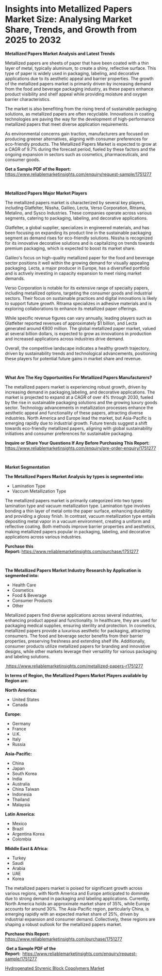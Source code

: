 <p><h1>Insights into Metallized Papers Market Size: Analysing Market Share, Trends, and Growth from 2025 to 2032</h1></p><p><strong>Metallized Papers Market Analysis and Latest Trends</strong></p>
<p><p>Metallized papers are sheets of paper that have been coated with a thin layer of metal, typically aluminum, to create a shiny, reflective surface. This type of paper is widely used in packaging, labeling, and decorative applications due to its aesthetic appeal and barrier properties. The growth of the metallized papers market is primarily driven by increasing demand from the food and beverage packaging industry, as these papers enhance product visibility and shelf appeal while providing moisture and oxygen barrier characteristics.</p><p>The market is also benefiting from the rising trend of sustainable packaging solutions, as metallized papers are often recyclable. Innovations in coating technologies are paving the way for the development of high-performance metallized papers that meet diverse application requirements. </p><p>As environmental concerns gain traction, manufacturers are focused on producing greener alternatives, aligning with consumer preferences for eco-friendly products. The Metallized Papers Market is expected to grow at a CAGR of 9.7% during the forecast period, fueled by these factors and the ongoing expansion in sectors such as cosmetics, pharmaceuticals, and consumer goods.</p></p>
<p><strong>Get a Sample PDF of the Report:&nbsp;</strong> <a href="https://www.reliablemarketinsights.com/enquiry/request-sample/1751277?utm_campaign=3038&utm_medium=2&utm_source=Github&utm_content=ia&utm_term=01042025&utm_id=metallized-papers">https://www.reliablemarketinsights.com/enquiry/request-sample/1751277</a></p>
<p>&nbsp;</p>
<p><strong>Metallized Papers Major Market Players</strong></p>
<p><p>The metallized papers market is characterized by several key players, including Glatfelter, Nissha, Galileo, Lecta, Verso Corporation, Ritrama, Metalino, and Sysco Industries. These companies operate across various segments, catering to packaging, labeling, and decorative applications. </p><p>Glatfelter, a global supplier, specializes in engineered materials, and has been focusing on expanding its product line in the sustainable packaging segment as demand rises for eco-friendly solutions. Nissha is recognized for its innovative decorative solutions and is capitalizing on trends towards premium packaging, which is expected to boost its market share.</p><p>Galileo's focus on high-quality metallized paper for the food and beverage sector positions it well within the growing demand for visually appealing packaging. Lecta, a major producer in Europe, has a diversified portfolio and is actively investing in capacity expansion to meet rising market demands.</p><p>Verso Corporation is notable for its extensive range of specialty papers, including metallized options, targeting the consumer goods and industrial sectors. Their focus on sustainable practices and digital innovations is likely to support future growth. Ritrama specializes in adhesive materials and is exploring collaborations to enhance its metallized paper offerings.</p><p>While specific revenue figures can vary annually, leading players such as Glatfelter reported revenues of approximately $1 billion, and Lecta generated around €800 million. The global metallized paper market, valued at several billion dollars, is expected to grow as innovations in production and increased applications across industries drive demand.</p><p>Overall, the competitive landscape indicates a healthy growth trajectory, driven by sustainability trends and technological advancements, positioning these players for potential future gains in market share and revenue.</p></p>
<p>&nbsp;</p>
<p><strong>What Are The Key Opportunities For Metallized Papers Manufacturers?</strong></p>
<p><p>The metallized papers market is experiencing robust growth, driven by increasing demand in packaging,labeling, and decorative applications. The market is projected to expand at a CAGR of over 4% through 2030, fueled by the rise in sustainable packaging solutions and the growing luxury goods sector. Technology advancements in metallization processes enhance the aesthetic appeal and functionality of these papers, attracting diverse industries. North America and Europe lead the market, but Asia-Pacific is emerging rapidly due to industrial growth. Future trends suggest a shift towards eco-friendly metallized papers, aligning with global sustainability initiatives and consumer preferences for sustainable packaging.</p></p>
<p><strong>Inquire or Share Your Questions If Any Before Purchasing This Report:</strong> <a href="https://www.reliablemarketinsights.com/enquiry/pre-order-enquiry/1751277?utm_campaign=3038&utm_medium=2&utm_source=Github&utm_content=ia&utm_term=01042025&utm_id=metallized-papers">https://www.reliablemarketinsights.com/enquiry/pre-order-enquiry/1751277</a></p>
<p>&nbsp;</p>
<p><strong>Market Segmentation</strong></p>
<p><strong>The Metallized Papers Market Analysis by types is segmented into:</strong></p>
<p><ul><li>Lamination Type</li><li>Vaccum Metallization Type</li></ul></p>
<p><p>The metallized papers market is primarily categorized into two types: lamination type and vacuum metallization type. Lamination type involves bonding a thin layer of metal onto the paper surface, enhancing durability and providing a glossy finish. In contrast, vacuum metallization type entails depositing metal vapor in a vacuum environment, creating a uniform and reflective coating. Both methods improve barrier properties and aesthetics, making metallized papers popular in packaging, labeling, and decorative applications across various industries.</p></p>
<p><strong>Purchase this Report:&nbsp;</strong><a href="https://www.reliablemarketinsights.com/purchase/1751277?utm_campaign=3038&utm_medium=2&utm_source=Github&utm_content=ia&utm_term=01042025&utm_id=metallized-papers">https://www.reliablemarketinsights.com/purchase/1751277</a></p>
<p>&nbsp;</p>
<p><strong>The Metallized Papers Market Industry Research by Application is segmented into:</strong></p>
<p><ul><li>Health Care</li><li>Cosmetics</li><li>Food & Beverage</li><li>Consumer Products</li><li>Other</li></ul></p>
<p><p>Metallized papers find diverse applications across several industries, enhancing product appeal and functionality. In healthcare, they are used for packaging medical supplies, ensuring sterility and protection. In cosmetics, metallized papers provide a luxurious aesthetic for packaging, attracting consumers. The food and beverage sector benefits from their barrier properties, preserving freshness and extending shelf life. Additionally, consumer products utilize metallized papers for branding and innovative designs, while other markets leverage their versatility for various packaging and labeling solutions.</p></p>
<p><a href="https://www.reliablemarketinsights.com/metallized-papers-r1751277?utm_campaign=3038&utm_medium=2&utm_source=Github&utm_content=ia&utm_term=01042025&utm_id=metallized-papers">&nbsp;https://www.reliablemarketinsights.com/metallized-papers-r1751277</a></p>
<p><strong>In terms of Region, the Metallized Papers Market Players available by Region are:</strong></p>
<p>
    <p> <strong> North America: </strong>
        <ul>
            <li>United States</li>
            <li>Canada</li>
        </ul>
        </p> 
    <p> <strong> Europe: </strong>
        <ul>
            <li>Germany</li>
            <li>France</li>
            <li>U.K.</li>
            <li>Italy</li>
            <li>Russia</li>
        </ul>
        </p> 
    <p> <strong> Asia-Pacific: </strong>
        <ul>
            <li>China</li>
            <li>Japan</li>
            <li>South Korea</li>
            <li>India</li>
            <li>Australia</li>
            <li>China Taiwan</li>
            <li>Indonesia</li>
            <li>Thailand</li>
            <li>Malaysia</li>
        </ul>
        </p> 
    <p> <strong> Latin America: </strong>
        <ul>
            <li>Mexico</li>
            <li>Brazil</li>
            <li>Argentina Korea</li>
            <li>Colombia</li>
        </ul>
        </p> 
    <p> <strong> Middle East & Africa: </strong>
        <ul>
            <li>Turkey</li>
            <li>Saudi</li>
            <li>Arabia</li>
            <li>UAE</li>
            <li>Korea</li>
        </ul>
    </p>
    </p>
<p><p>The metallized papers market is poised for significant growth across various regions, with North America and Europe anticipated to dominate due to strong demand in packaging and labeling applications. Currently, North America holds an approximate market share of 35%, while Europe accounts for around 30%. The Asia-Pacific region, particularly China, is emerging rapidly with an expected market share of 25%, driven by industrial expansion and consumer demand. Collectively, these regions are shaping a robust outlook for the metallized papers market.</p></p>
<p><strong>Purchase this Report: </strong><a href="https://www.reliablemarketinsights.com/purchase/1751277?utm_campaign=3038&utm_medium=2&utm_source=Github&utm_content=ia&utm_term=01042025&utm_id=metallized-papers">https://www.reliablemarketinsights.com/purchase/1751277</a></p>
<p>&nbsp;<strong>Get a Sample PDF of the Report:&nbsp;&nbsp;</strong><a href="https://www.reliablemarketinsights.com/enquiry/request-sample/1751277?utm_campaign=3038&utm_medium=2&utm_source=Github&utm_content=ia&utm_term=01042025&utm_id=metallized-papers">https://www.reliablemarketinsights.com/enquiry/request-sample/1751277</a></p>
<p><strong></strong></p>
<p><p><a href="https://github.com/jenithschijf/Market-Research-Report-List-1/blob/main/hydrogenated-styrenic-block-copolymers-market.md?utm_campaign=3038&utm_medium=2&utm_source=Github&utm_content=ia&utm_term=01042025&utm_id=metallized-papers">Hydrogenated Styrenic Block Copolymers Market</a></p></p>
